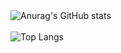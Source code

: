 <div>
  <img src="https://github-readme-stats-alpha-jet-72.vercel.app/api?username=xPretti&show_icons=true&theme=radical&locale=en" alt="Anurag's GitHub stats" />
  <br><br>
  <img src="https://github-readme-stats-alpha-jet-72.vercel.app/api/top-langs/?username=xPretti&layout=compact&show_icons=true&theme=radical&locale=en" alt="Top Langs" />
</div>
